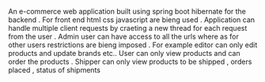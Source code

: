 An e-commerce web application built using spring boot hibernate for the backend .
For front end html css javascript are bieng used .
 Application can handle multiple client requests by craeting a new thread for each request from the user .
 Admin user can have access to all the urls where as for other users restrictions are bieng imposed .
 For example editor can only edit products and  update brands etc..
 User can only view products and can order the products .
 Shipper can only view products to be shipped , orders placed , status of shipments
 
